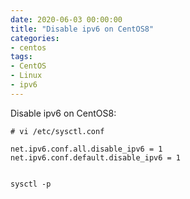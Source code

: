 ```yaml
---
date: 2020-06-03 00:00:00
title: "Disable ipv6 on CentOS8"
categories: 
- centos
tags: 
- CentOS
- Linux
- ipv6
---
```


Disable ipv6 on CentOS8:
        
    # vi /etc/sysctl.conf

    net.ipv6.conf.all.disable_ipv6 = 1
    net.ipv6.conf.default.disable_ipv6 = 1


    sysctl -p